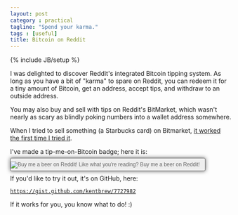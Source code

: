 ```yaml
---
layout: post
category : practical
tagline: "Spend your karma."
tags : [useful]
title: Bitcoin on Reddit
---
```

{% include JB/setup %}
<style>
  a.tipMeOnReddit {
    height: 60px;
    font-size: 12px;
    font-family: Verdana, arial, sans-serif;
    padding: 7px 12px 7px 0;
    background: #eee;
    border: 1px solid #666;
    border-radius: 3px;
    box-shadow: 0 0 10px #666;
    text-decoration: none;
    color: #666;
  }
  a.tipMeOnReddit img {
    vertical-align: middle;
  }
</style>

I was delighted to discover Reddit's integrated Bitcoin tipping system. As long as you have a bit of "karma" to spare on Reddit, you can redeem it for a tiny amount of Bitcoin, get an address, accept tips, and withdraw to an outside address.

You may also buy and sell with tips on Reddit's BitMarket, which wasn't nearly as scary as blindly poking numbers into a wallet address somewhere.

When I tried to sell something (a Starbucks card) on Bitmarket, <a href="http://www.reddit.com/r/BitMarket/comments/1rfkz3/wts_10_starbucks_gift_card_for_666_btc/">it worked the first time I tried it</a>.

I've made a tip-me-on-Bitcoin badge; here it is:

<a class="tipMeOnReddit" href="http://www.reddit.com/message/compose?to=bitcointip&amp;subject=Tip&amp;message=%2B/u/bitcointip%20%40kentbrew%201%20beer"> <img title="Buy me a beer on Reddit!" src="http://thumbs.reddit.com/t5_2saz1.png"/> Like what you're reading? Buy me a beer on Reddit!</a>

If you'd like to try it out, it's on GitHub, here:

<p><code><a href="https://gist.github.com/kentbrew/7727982"><a href="https://gist.github.com/kentbrew/7727982">https://gist.github.com/kentbrew/7727982</a></a></code></p>

If it works for you, you know what to do! :)
